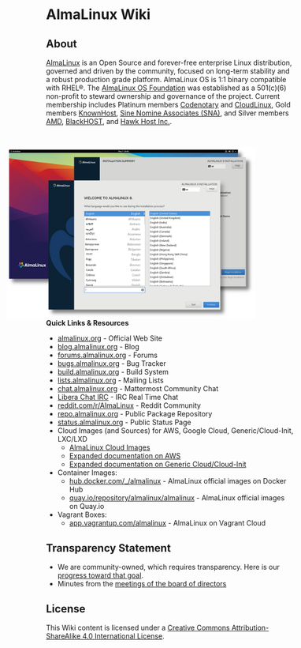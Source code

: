 # AlmaLinux Wiki


## About

[AlmaLinux](https://almalinux.org/) is an Open Source and forever-free enterprise Linux distribution, governed and driven by the community, focused on long-term stability and a robust production grade platform. AlmaLinux OS is 1:1 binary compatible with RHEL®.  The [AlmaLinux OS Foundation](Transparency.md) was established as a 501(c)(6) non-profit to steward ownership and governance of the project. Current membership includes Platinum members [Codenotary](https://codenotary.com/) and [CloudLinux](https://www.cloudlinux.com/), Gold members [KnownHost](https://www.knownhost.com), [Sine Nomine Associates (SNA)](https://www.sinenomine.net/), and Silver members [AMD](https://www.amd.com/en), [BlackHOST](https://black.host/), and [Hawk Host Inc.](https://www.hawkhost.com/).

<div>
<div>
<img src=/images/almalinux-readme.png style="float: right; margin-right: 80px; margin-top: 30px;">
</div>
<div>
<b>Quick Links & Resources</b>
<ul>
<li><a href="https://almalinux.org/">almalinux.org</a> - Official Web Site</li>
<li><a href="https://blog.almalinux.org">blog.almalinux.org</a> - Blog</li>
<li><a href="https://forums.almalinux.org">forums.almalinux.org</a> - Forums</li>
<li><a href="https://bugs.almalinux.org">bugs.almalinux.org</a> - Bug Tracker</li>
<li><a href="https://build.almalinux.org/">build.almalinux.org</a> - Build System</li>
<li><a href="https://lists.almalinux.org">lists.almalinux.org</a> - Mailing Lists</li>
<li><a href="https://chat.almalinux.org">chat.almalinux.org</a> - Mattermost Community Chat</li>
<li><a href="https://web.libera.chat/#almalinux">Libera Chat IRC</a> - IRC Real Time Chat</li>
<li><a href="https://www.reddit.com/r/AlmaLinux/">reddit.com/r/AlmaLinux</a> - Reddit Community</li>
<li><a href="https://repo.almalinux.org/">repo.almalinux.org</a> - Public Package Repository</li>
<li><a href="https://status.almalinux.org/">status.almalinux.org</a> - Public Status Page</li>
<li>Cloud Images (and Sources) for AWS, Google Cloud, Generic/Cloud-Init, LXC/LXD
    <ul>
    <li><a href="https://github.com/AlmaLinux/cloud-images">AlmaLinux Cloud Images</a></li>
    <li><a href=cloud/AWS>Expanded documentation on AWS</a></li>
    <li><a href=cloud/Generic-cloud>Expanded documentation on Generic Cloud/Cloud-Init</a></li>
    </ul>
</li>
<li>Container Images:
    <ul>
    <li><a href="https://hub.docker.com/_/almalinux">hub.docker.com/_/almalinux</a> - AlmaLinux official images on Docker Hub</li>
    <li><a href="https://quay.io/repository/almalinux/almalinux">quay.io/repository/almalinux/almalinux</a> - AlmaLinux official images on Quay.io</li>
    </ul>
</li>
<li>Vagrant Boxes:
    <ul>
    <li><a href="https://app.vagrantup.com/almalinux">app.vagrantup.com/almalinux</a> - AlmaLinux on Vagrant Cloud</li>
    </ul>
</li>
</ul>
</div>
</div>

## Transparency Statement

* We are community-owned, which requires transparency. Here is our [progress toward that goal](Transparency.md).
* Minutes from the [meetings of the board of directors](Transparency.md#-minutes-of-almalinux-os-foundation-board-meetings)

## License

This Wiki content is licensed under a [Creative Commons Attribution-ShareAlike
4.0 International License](https://creativecommons.org/licenses/by-sa/4.0/).

